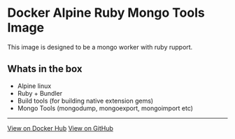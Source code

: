 Docker Alpine Ruby Mongo Tools Image
==================================================

This image is designed to be a mongo worker with ruby rupport.

Whats in the box
--------------------------------------------------

- Alpine linux
- Ruby + Bundler
- Build tools (for building native extension gems)
- Mongo Tools (mongodump, mongoexport, mongoimport etc)

---

[View on Docker Hub][1]
[View on GitHub][2]

[1]: https://hub.docker.com/r/dannyben/alpine-ruby-mongo/
[2]: https://github.com/DannyBen/docker-alpine-ruby-mongo